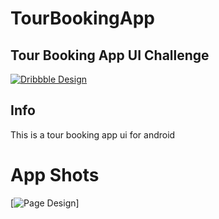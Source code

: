 # TourBookingApp
## Tour Booking App UI Challenge


[![Dribbble Design](https://cdn.dribbble.com/users/5031392/screenshots/17322540/media/30e38afc785b95449ffe18a2e6d9ec1b.png?compress=1&resize=1000x750&vertical=top)](https://dribbble.com/shots/17322540-Tour-Booking-App)


## Info
This is a tour booking app ui for android 
# App Shots
[![Page Design](https://res.cloudinary.com/speerr/image/upload/v1645567514/github/shot1_msuctr.png)]

